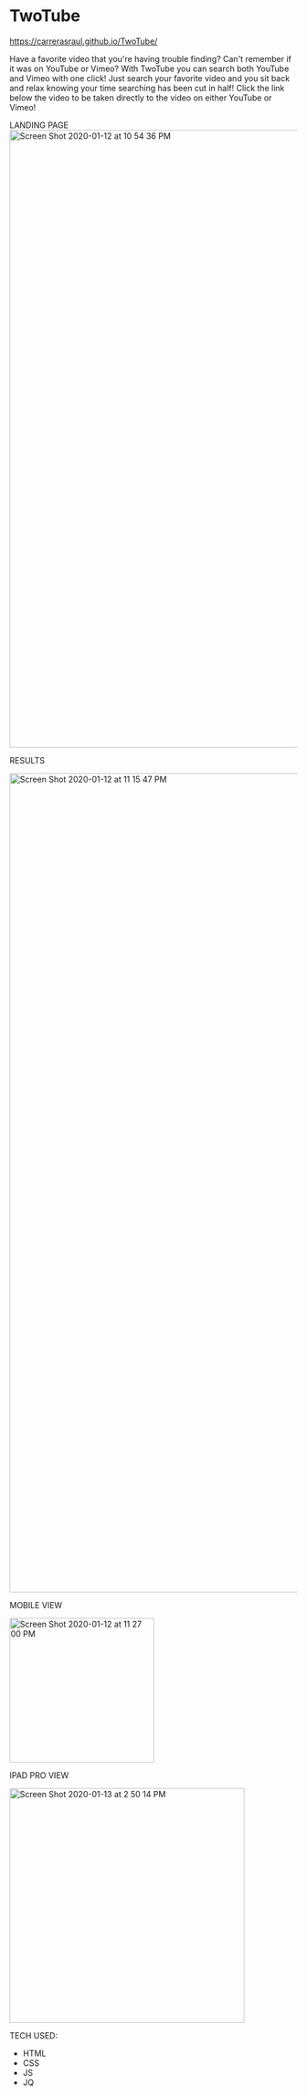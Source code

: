 # TwoTube

https://carrerasraul.github.io/TwoTube/

Have a favorite video that you're having trouble finding? Can't remember if it was on YouTube or Vimeo? 
With TwoTube you can search both YouTube and Vimeo with one click! Just search your favorite video and you sit back and relax knowing your time searching has been cut in half! Click the link below the video to be taken directly to the video on either YouTube or Vimeo!

LANDING PAGE
<img width="1082" alt="Screen Shot 2020-01-12 at 10 54 36 PM" src="https://user-images.githubusercontent.com/52898376/72233807-7a839900-3597-11ea-9f3b-045fb823a408.png">

RESULTS 

<img width="1435" alt="Screen Shot 2020-01-12 at 11 15 47 PM" src="https://user-images.githubusercontent.com/52898376/72233860-bc144400-3597-11ea-9b5f-ab56614c231c.png">

MOBILE VIEW

<img width="253" alt="Screen Shot 2020-01-12 at 11 27 00 PM" src="https://user-images.githubusercontent.com/52898376/72233867-c8000600-3597-11ea-83e2-4fab653b62f1.png">

IPAD PRO VIEW 

<img width="411" alt="Screen Shot 2020-01-13 at 2 50 14 PM" src="https://user-images.githubusercontent.com/52898376/72286916-1eab2580-3614-11ea-88c2-a0696d644587.png">

TECH USED:
- HTML
- CSS
- JS
- JQ

